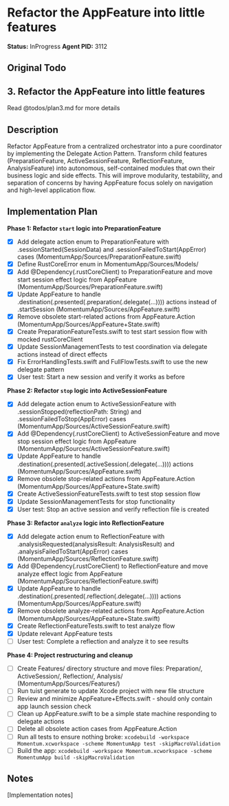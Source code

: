 # Refactor the AppFeature into little features
**Status:** InProgress
**Agent PID:** 3112

## Original Todo
## 3. Refactor the AppFeature into little features

Read @todos/plan3.md for more details

## Description
Refactor AppFeature from a centralized orchestrator into a pure coordinator by implementing the Delegate Action Pattern. Transform child features (PreparationFeature, ActiveSessionFeature, ReflectionFeature, AnalysisFeature) into autonomous, self-contained modules that own their business logic and side effects. This will improve modularity, testability, and separation of concerns by having AppFeature focus solely on navigation and high-level application flow.

## Implementation Plan
**Phase 1: Refactor `start` logic into PreparationFeature**
- [x] Add delegate action enum to PreparationFeature with .sessionStarted(SessionData) and .sessionFailedToStart(AppError) cases (MomentumApp/Sources/PreparationFeature.swift)
- [x] Define RustCoreError enum in MomentumApp/Sources/Models/
- [x] Add @Dependency(\.rustCoreClient) to PreparationFeature and move start session effect logic from AppFeature (MomentumApp/Sources/PreparationFeature.swift)
- [x] Update AppFeature to handle .destination(.presented(.preparation(.delegate(...)))) actions instead of .startSession (MomentumApp/Sources/AppFeature.swift)
- [x] Remove obsolete start-related actions from AppFeature.Action (MomentumApp/Sources/AppFeature+State.swift)
- [x] Create PreparationFeatureTests.swift to test start session flow with mocked rustCoreClient
- [x] Update SessionManagementTests to test coordination via delegate actions instead of direct effects
- [x] Fix ErrorHandlingTests.swift and FullFlowTests.swift to use the new delegate pattern
- [x] User test: Start a new session and verify it works as before

**Phase 2: Refactor `stop` logic into ActiveSessionFeature**
- [x] Add delegate action enum to ActiveSessionFeature with .sessionStopped(reflectionPath: String) and .sessionFailedToStop(AppError) cases (MomentumApp/Sources/ActiveSessionFeature.swift)
- [x] Add @Dependency(\.rustCoreClient) to ActiveSessionFeature and move stop session effect logic from AppFeature (MomentumApp/Sources/ActiveSessionFeature.swift)
- [x] Update AppFeature to handle .destination(.presented(.activeSession(.delegate(...)))) actions (MomentumApp/Sources/AppFeature.swift)
- [x] Remove obsolete stop-related actions from AppFeature.Action (MomentumApp/Sources/AppFeature+State.swift)
- [x] Create ActiveSessionFeatureTests.swift to test stop session flow
- [x] Update SessionManagementTests for stop functionality
- [x] User test: Stop an active session and verify reflection file is created

**Phase 3: Refactor `analyze` logic into ReflectionFeature**
- [x] Add delegate action enum to ReflectionFeature with .analysisRequested(analysisResult: AnalysisResult) and .analysisFailedToStart(AppError) cases (MomentumApp/Sources/ReflectionFeature.swift)
- [x] Add @Dependency(\.rustCoreClient) to ReflectionFeature and move analyze effect logic from AppFeature (MomentumApp/Sources/ReflectionFeature.swift)
- [x] Update AppFeature to handle .destination(.presented(.reflection(.delegate(...)))) actions (MomentumApp/Sources/AppFeature.swift)
- [x] Remove obsolete analyze-related actions from AppFeature.Action (MomentumApp/Sources/AppFeature+State.swift)
- [x] Create ReflectionFeatureTests.swift to test analyze flow
- [x] Update relevant AppFeature tests
- [ ] User test: Complete a reflection and analyze it to see results

**Phase 4: Project restructuring and cleanup**
- [ ] Create Features/ directory structure and move files: Preparation/, ActiveSession/, Reflection/, Analysis/ (MomentumApp/Sources/Features/)
- [ ] Run tuist generate to update Xcode project with new file structure
- [ ] Review and minimize AppFeature+Effects.swift - should only contain app launch session check
- [ ] Clean up AppFeature.swift to be a simple state machine responding to delegate actions
- [ ] Delete all obsolete action cases from AppFeature.Action
- [ ] Run all tests to ensure nothing broke: `xcodebuild -workspace Momentum.xcworkspace -scheme MomentumApp test -skipMacroValidation`
- [ ] Build the app: `xcodebuild -workspace Momentum.xcworkspace -scheme MomentumApp build -skipMacroValidation`

## Notes
[Implementation notes]